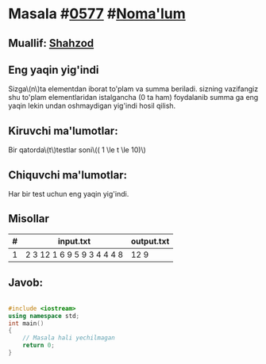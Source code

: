 
<h1>Masala #<a href="https://robocontest.uz/tasks/0577">0577</a> #<a href="https://robocontest.uz/tasks?category=1">Noma'lum</a></h1>
<h2> Muallif: <a href="https://robocontest.uz/profile/shahzod1207">Shahzod</a></h2>
<h2>Eng yaqin yig'indi</h2>
<p>Sizga\(n\)ta elementdan iborat to'plam va summa beriladi. sizning vazifangiz shu to'plam elementlaridan istalgancha (0 ta ham) foydalanib summa ga eng yaqin lekin undan oshmaydigan yig'indi hosil qilish.</p>
<h2>Kiruvchi ma'lumotlar:</h2>
<p>Bir qatorda\(t\)testlar soni\(( 1 \le t \le 10)\)</p>
<h2>Chiquvchi ma'lumotlar:</h2>
<p>Har bir test uchun eng yaqin yig'indi.</p>
<h2>Misollar</h2>
<table>
    <thead>
        <tr>
            <th>#</th>
            <th>input.txt</th>
            <th>output.txt</th>
        </tr>
    </thead>
    <tbody>
            <tr>
                <td>1</td>
                <td>2
3 12
1 6 9
5 9
3 4 4 4 8</td>
                <td>12
9</td>
            </tr>
    </tbody>
    </table>
    
<h2>Javob:</h2>

######
```cpp
#include <iostream>
using namespace std;
int main()
{
    // Masala hali yechilmagan
    return 0;
}
```
